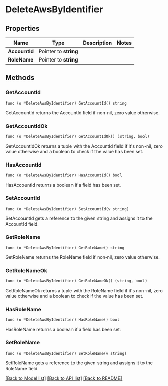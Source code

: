 # DeleteAwsByIdentifier

## Properties

Name | Type | Description | Notes
------------ | ------------- | ------------- | -------------
**AccountId** | Pointer to **string** |  | 
**RoleName** | Pointer to **string** |  | 

## Methods

### GetAccountId

`func (o *DeleteAwsByIdentifier) GetAccountId() string`

GetAccountId returns the AccountId field if non-nil, zero value otherwise.

### GetAccountIdOk

`func (o *DeleteAwsByIdentifier) GetAccountIdOk() (string, bool)`

GetAccountIdOk returns a tuple with the AccountId field if it's non-nil, zero value otherwise
and a boolean to check if the value has been set.

### HasAccountId

`func (o *DeleteAwsByIdentifier) HasAccountId() bool`

HasAccountId returns a boolean if a field has been set.

### SetAccountId

`func (o *DeleteAwsByIdentifier) SetAccountId(v string)`

SetAccountId gets a reference to the given string and assigns it to the AccountId field.

### GetRoleName

`func (o *DeleteAwsByIdentifier) GetRoleName() string`

GetRoleName returns the RoleName field if non-nil, zero value otherwise.

### GetRoleNameOk

`func (o *DeleteAwsByIdentifier) GetRoleNameOk() (string, bool)`

GetRoleNameOk returns a tuple with the RoleName field if it's non-nil, zero value otherwise
and a boolean to check if the value has been set.

### HasRoleName

`func (o *DeleteAwsByIdentifier) HasRoleName() bool`

HasRoleName returns a boolean if a field has been set.

### SetRoleName

`func (o *DeleteAwsByIdentifier) SetRoleName(v string)`

SetRoleName gets a reference to the given string and assigns it to the RoleName field.


[[Back to Model list]](../README.md#documentation-for-models) [[Back to API list]](../README.md#documentation-for-api-endpoints) [[Back to README]](../README.md)


